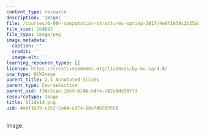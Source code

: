 ```yaml
---
content_type: resource
description: 'Image: '
file: /courses/6-004-computation-structures-spring-2017/4e0f1639c2b25a04e37458e7d6897668_Slide14.png
file_size: 164692
file_type: image/png
image_metadata:
  caption: ''
  credit: ''
  image-alt: ''
learning_resource_types: []
license: https://creativecommons.org/licenses/by-nc-sa/4.0/
ocw_type: OCWImage
parent_title: 2.1 Annotated Slides
parent_type: CourseSection
parent_uid: f36c8cab-16b9-624b-b4fe-c82e9ddf0f73
resourcetype: Image
title: Slide14.png
uid: 4e0f1639-c2b2-5a04-e374-58e7d6897668
---
```

Image: 